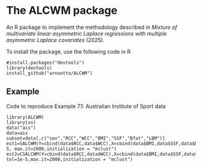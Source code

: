 # The ALCWM package
An R package to implement the methodology described in *Mixture of multivariate linear asymmetric Laplace regressions with multiple asymmetric Laplace covariates* (2025).

To install the package, use the following code in R
```{r}
#install.packages("devtools")
library(devtools)
install_github("arnootto/ALCWM")
```
## Example
Code to reproduce Example 7.1: Australian Institute of Sport data
```{r}
library(ALCWM)
library(sn)
data("ais")
data=ais
subset=data[,c("sex","RCC","WCC","BMI","SSF","Bfat","LBM")]
est1=SALCWM(Y=cbind(data$RCC,data$WCC),X=cbind(data$BMI,data$SSF,data$Bfat,data$LBM),G=2,tol=1e-5, max.it=2000,initialization = "mclust")
est2=CSALCWM(Y=cbind(data$RCC,data$WCC),X=cbind(data$BMI,data$SSF,data$Bfat,data$LBM),G=2, tol=1e-5,max.it=2000,initialization = "mclust")
```
